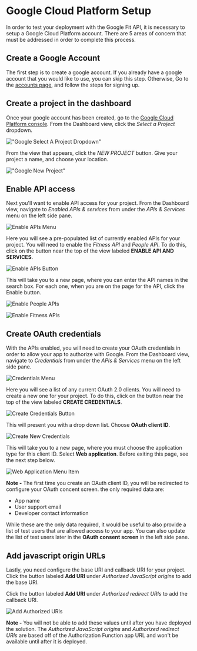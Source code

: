 # Google Cloud Platform Setup

In order to test your deployment with the Google Fit API, it is necessary to setup a Google Cloud Platform account.
There are 5 areas of concern that must be addressed in order to complete this process.

## Create a Google Account

The first step is to create a google account. If you already have a google account that you would like to use, you can skip this step. Otherwise, Go to the [accounts page](https://accounts.google.com/signup/v2), and follow the steps
for signing up.

## Create a project in the dashboard

Once your google account has been created, go to the [Google Cloud Platform console](https://console.cloud.google.com/).  From the Dashboard view, click
the *Select a Project* dropdown.

!["Google Select A Project Dropdown"](../media/google-project-setup.png)

From the view that appears, click the *NEW PROJECT* button.  Give your project a name, and choose your location.

!["Google New Project"](../media/google-new-project.png)

## Enable API access

Next you'll want to enable API access for your project.  From the Dashboard view, navigate to *Enabled APIs & services*
from under the *APIs & Services* menu on the left side pane.

![Enable APIs Menu](../media/enable-apis-menu.png)

Here you will see a pre-populated list of currently enabled
APIs for your project.  You will need to enable the *Fitness API* and *People API*.  To do this, click on the button near the top
of the view labeled **ENABLE API AND SERVICES**.

![Enable APIs Button](../media/enable-apis-button.png)

This will take you to a new page, where you can enter the API names in the search
box.  For each one, when you are on the page for the API, click the Enable button.

![Enable People APIs](../media/enable-people-api.png)

![Enable Fitness APIs](../media/enable-fitness-api.png)

## Create OAuth credentials

With the APIs enabled, you will need to create your OAuth credentials in order to allow your app to authorize with Google.
From the Dashboard view, navigate to *Credentials* from under the *APIs & Services* menu on the left side pane.

![Credentials Menu](../media/credentials-menu.png)

Here you will see a list of any current OAuth 2.0 clients.  You will need to create a new one for your project.  To do this, click on the button near the top of the view labeled **CREATE CREDENTIALS**.

![Create Credentials Button](../media/create-credentials-button.png)

This will present you with a drop down list.  Choose **OAuth client ID**.

![Create New Credentials](../media/oauth-client-id.png)

This will take you to a new page, where you must choose the application type for this client ID.  Select **Web application**.  Before exiting this page, see the
next step below.

![Web Application Menu Item](../media/web-application-menu-item.png)

**Note -** The first time you create an OAuth client ID, you will be redirected to configure your OAuth concent screen. the only required data are:

* App name
* User support email
* Developer contact information

 While these are the only data required, it would be useful to also provide a list of test users that are allowed access to your app. You can also update the list of test users later in the **OAuth consent screen** in the left side pane.

## Add javascript origin URLs

Lastly, you need configure the base URI and callback URI for your project.  Click the button labeled **Add URI** under *Authorized JavaScript origins*
to add the base URI.

Click the button labeled **Add URI** under *Authorized redirect URIs* to add the callback URI.

![Add Authorized URIs](../media/authorized-uris.png)

**Note -** You will not be able to add these values until after you have deployed the solution. The *Authorized JavaScript origins* and *Authorized redirect URIs* are based off of the Authorization Function app URL and won't be available until after it is deployed.
